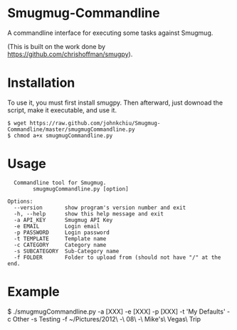 Smugmug-Commandline
===================

A commandline interface for executing some tasks against Smugmug.

(This is built on the work done by https://github.com/chrishoffman/smugpy).

Installation
============
To use it, you must first install smugpy.  Then afterward, just downoad the script, make it executable, and use it.
```
$ wget https://raw.github.com/johnkchiu/Smugmug-Commandline/master/smugmugCommandline.py
$ chmod a+x smugmugCommandline.py
```

Usage
=====
```
  Commandline tool for Smugmug.
		smugmugCommandline.py [option]

Options:
  --version       show program's version number and exit
  -h, --help      show this help message and exit
  -a API_KEY      Smugmug API Key
  -e EMAIL        Login email
  -p PASSWORD     Login password
  -t TEMPLATE     Template name
  -c CATEGORY     Category name
  -s SUBCATEGORY  Sub-Category name
  -f FOLDER       Folder to upload from (should not have "/" at the end.
```

Example
=======
$ ./smugmugCommandline.py -a [XXX] -e [XXX] -p [XXX] -t 'My Defaults' -c Other -s Testing -f ~/Pictures/2012\ -\ 08\ -\ Mike\'s\ Vegas\ Trip